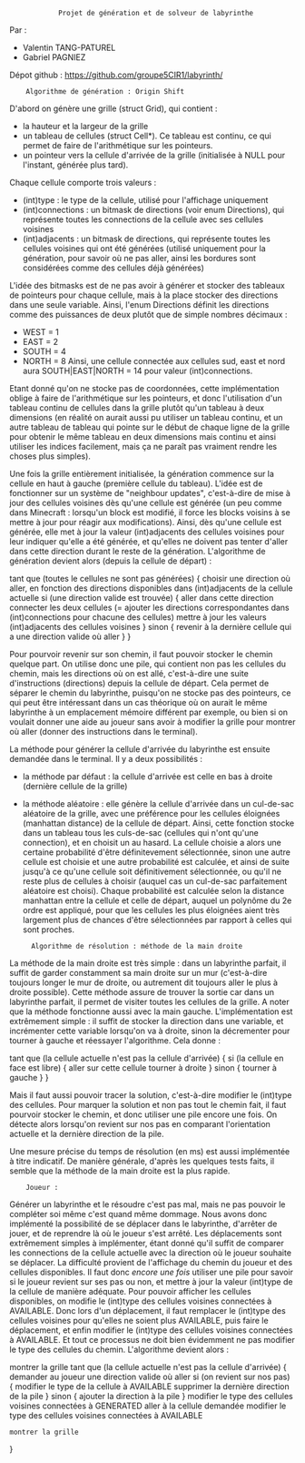                 Projet de génération et de solveur de labyrinthe

Par :
- Valentin TANG-PATUREL
- Gabriel PAGNIEZ


Dépot github : https://github.com/groupe5CIR1/labyrinth/



        Algorithme de génération : Origin Shift


D'abord on génère une grille (struct Grid), qui contient :
- la hauteur et la largeur de la grille
- un tableau de cellules (struct Cell*). Ce tableau est continu, ce qui permet de faire de l'arithmétique sur les pointeurs.
- un pointeur vers la cellule d'arrivée de la grille (initialisée à NULL pour l'instant, générée plus tard).

Chaque cellule comporte trois valeurs :
- (int)type : le type de la cellule, utilisé pour l'affichage uniquement
- (int)connections : un bitmask de directions (voir enum Directions), qui représente toutes les connections de la cellule avec ses cellules voisines
- (int)adjacents : un bitmask de directions, qui représente toutes les cellules voisines qui ont été générées (utilisé uniquement pour la génération, pour savoir où ne pas aller, ainsi les bordures sont considérées comme des cellules déjà générées)

L'idée des bitmasks est de ne pas avoir à générer et stocker des tableaux de pointeurs pour chaque cellule, mais à la place stocker des directions dans une seule variable. Ainsi, l'enum Directions définit les directions comme des puissances de deux plutôt que de simple nombres décimaux :
- WEST = 1
- EAST = 2
- SOUTH = 4
- NORTH = 8
Ainsi, une cellule connectée aux cellules sud, east et nord aura SOUTH|EAST|NORTH = 14 pour valeur (int)connections.

Etant donné qu'on ne stocke pas de coordonnées, cette implémentation oblige à faire de l'arithmétique sur les pointeurs, et donc l'utilisation d'un tableau continu de cellules dans la grille plutôt qu'un tableau à deux dimensions (en réalité on aurait aussi pu utiliser un tableau continu, et un autre tableau de tableau qui pointe sur le début de chaque ligne de la grille pour obtenir le même tableau en deux dimensions mais continu et ainsi utiliser les indices facilement, mais ça ne paraît pas vraiment rendre les choses plus simples).

Une fois la grille entièrement initialisée, la génération commence sur la cellule en haut à gauche (première cellule du tableau).
L'idée est de fonctionner sur un système de "neighbour updates", c'est-à-dire de mise à jour des cellules voisines dès qu'une cellule est générée (un peu comme dans Minecraft : lorsqu'un block est modifié, il force les blocks voisins à se mettre à jour pour réagir aux modifications).
Ainsi, dès qu'une cellule est générée, elle met à jour la valeur (int)adjacents des cellules voisines pour leur indiquer qu'elle a été générée, et qu'elles ne doivent pas tenter d'aller dans cette direction durant le reste de la génération.
L'algorithme de génération devient alors (depuis la cellule de départ) :

tant que (toutes le cellules ne sont pas générées) {
    choisir une direction où aller, en fonction des directions disponibles dans (int)adjacents de la cellule actuelle
    si (une direction valide est trouvée) {
        aller dans cette direction
        connecter les deux cellules (= ajouter les directions correspondantes dans (int)connections pour chacune des cellules)
        mettre à jour les valeurs (int)adjacents des cellules voisines
    }
    sinon {
        revenir à la dernière cellule qui a une direction valide où aller
    }
}

Pour pourvoir revenir sur son chemin, il faut pouvoir stocker le chemin quelque part. On utilise donc une pile, qui contient non pas les cellules du chemin, mais les directions où on est allé, c'est-à-dire une suite d'instructions (directions) depuis la cellule de départ. Cela permet de séparer le chemin du labyrinthe, puisqu'on ne stocke pas des pointeurs, ce qui peut être intéressant dans un cas théorique où on aurait le même labyrinthe à un emplacement mémoire différent par exemple, ou bien si on voulait donner une aide au joueur sans avoir à modifier la grille pour montrer où aller (donner des instructions dans le terminal).

La méthode pour générer la cellule d'arrivée du labyrinthe est ensuite demandée dans le terminal. Il y a deux possibilités :
- la méthode par défaut : la cellule d'arrivée est celle en bas à droite (dernière cellule de la grille)
- la méthode aléatoire : elle génère la cellule d'arrivée dans un cul-de-sac aléatoire de la grille, avec une préférence pour les cellules éloignées (manhattan distance) de la cellule de départ. Ainsi, cette fonction stocke dans un tableau tous les culs-de-sac (cellules qui n'ont qu'une connection), et en choisit un au hasard. La cellule choisie a alors une certaine probabilité d'être définitevement sélectionnée, sinon une autre cellule est choisie et une autre probabilité est calculée, et ainsi de suite jusqu'à ce qu'une cellule soit définitivement sélectionnée, ou qu'il ne reste plus de cellules à choisir (auquel cas un cul-de-sac parfaitement aléatoire est choisi). Chaque probabilité est calculée selon la distance manhattan entre la cellule et celle de départ, auquel un polynôme du 2e ordre est appliqué, pour que les cellules les plus éloignées aient très largement plus de chances d'être sélectionnées par rapport à celles qui sont proches.






        Algorithme de résolution : méthode de la main droite


La méthode de la main droite est très simple : dans un labyrinthe parfait, il suffit de garder constamment sa main droite sur un mur (c'est-à-dire toujours longer le mur de droite, ou autrement dit toujours aller le plus à droite possible). Cette méthode assure de trouver la sortie car dans un labyrinthe parfait, il permet de visiter toutes les cellules de la grille. A noter que la méthode fonctionne aussi avec la main gauche.
L'implémentation est extrêmement simple : il suffit de stocker la direction dans une variable, et incrémenter cette variable lorsqu'on va à droite, sinon la décrementer pour tourner à gauche et réessayer l'algorithme. Cela donne :

tant que (la cellule actuelle n'est pas la cellule d'arrivée) {
    si (la cellule en face est libre) {
        aller sur cette cellule
        tourner à droite
    }
    sinon {
        tourner à gauche
    }
}

Mais il faut aussi pouvoir tracer la solution, c'est-à-dire modifier le (int)type des cellules. Pour marquer la solution et non pas tout le chemin fait, il faut pourvoir stocker le chemin, et donc utiliser une pile encore une fois. On détecte alors lorsqu'on revient sur nos pas en comparant l'orientation actuelle et la dernière direction de la pile.

Une mesure précise du temps de résolution (en ms) est aussi implémentée à titre indicatif.
De manière générale, d'après les quelques tests faits, il semble que la méthode de la main droite est la plus rapide.






        Joueur :


Générer un labyrinthe et le résoudre c'est pas mal, mais ne pas pouvoir le compléter soi même c'est quand même dommage.
Nous avons donc implémenté la possibilité de se déplacer dans le labyrinthe, d'arrêter de jouer, et de reprendre là où le joueur s'est arrêté.
Les déplacements sont extrêmement simples à implémenter, étant donné qu'il suffit de comparer les connections de la cellule actuelle avec la direction où le joueur souhaite se déplacer.
La difficulté provient de l'affichage du chemin du joueur et des cellules disponibles. Il faut donc *encore une fois* utiliser une pile pour savoir si le joueur revient sur ses pas ou non, et mettre à jour la valeur (int)type de la cellule de manière adéquate.
Pour pouvoir afficher les cellules disponibles, on modifie le (int)type des cellules voisines connectées à AVAILABLE.
Donc lors d'un déplacement, il faut remplacer le (int)type des cellules voisines pour qu'elles ne soient plus AVAILABLE, puis faire le déplacement, et enfin modifier le (int)type des cellules voisines connectées à AVAILABLE. Et tout ce processus ne doit bien évidemment ne pas modifier le type des cellules du chemin.
L'algorithme devient alors :

montrer la grille
tant que (la cellule actuelle n'est pas la cellule d'arrivée) {
    demander au joueur une direction valide où aller
    si (on revient sur nos pas) {
        modifier le type de la cellule à AVAILABLE
        supprimer la dernière direction de la pile
    }
    sinon {
        ajouter la direction à la pile
    }
    modifier le type des cellules voisines connectées à GENERATED
    aller à la cellule demandée
    modifier le type des cellules voisines connectées à AVAILABLE

    montrer la grille
}


